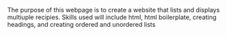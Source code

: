 The purpose of this webpage is to create a website that lists and displays multiuple recipies.
Skills used will include html, html boilerplate, creating headings, and creating ordered and unordered lists

